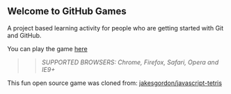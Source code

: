 ## Welcome to GitHub Games

A project based learning activity for people who are getting started with Git and GitHub.

You can play the game [here](https://mohamedsaqer.github.io/github-games/)

>> _*SUPPORTED BROWSERS*: Chrome, Firefox, Safari, Opera and IE9+_

This fun open source game was cloned from: [jakesgordon/javascript-tetris](https://github.com/jakesgordon/javascript-tetris)

